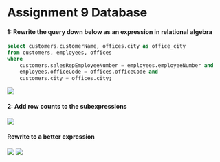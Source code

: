 <h1>Assignment 9 Database</h1>

<h4>1: Rewrite the query down below as an expression in relational algebra</h4>

```sql
select customers.customerName, offices.city as office_city
from customers, employees, offices
where 
	customers.salesRepEmployeeNumber = employees.employeeNumber and 
	employees.officeCode = offices.officeCode and
    customers.city = offices.city;
```

<img src="https://latex.codecogs.com/svg.latex?P\;of\!fice\char`_city/o.city(\sigma\;c.salesRepEmployeeNumber=e.employeeNumber(\sigma\;e.of\!ficeCode=o.of\!ficeCode(\sigma\;c.city=o.city(customers\;x\;employees\;x\;of\!fices))))"/>

<h4>2: Add row counts to the subexpressions</h4>

<img src="https://latex.codecogs.com/svg.latex?\Pi\;c.customerName,of\!fice\char`_city(\sigma\;P(\rho\;of\!fice\char`_city/o.city(customers^{122}\;x\;employees^{23}\;x\;of\!fices^{7})^{19642})^{14})"/>

<h4>Rewrite to a better expression</h4>

<img src="https://latex.codecogs.com/svg.latex?where\;P=c.salesRepEmployeeNumber=e.employeeNumber\wedge\;e.of\!ficeCode=o.of\!ficeCode\wedge\;c.city=o.city"/>

<img src="https://latex.codecogs.com/svg.latex?\Pi\;c.customerName,of\!fice\char`_city(\sigma\;P(\rho\;of\!fice\char`_city/o.city(customers^{122}\;x\;employees^{23}\;x\;of\!fices^{7})^{19642})^{14})"/>

